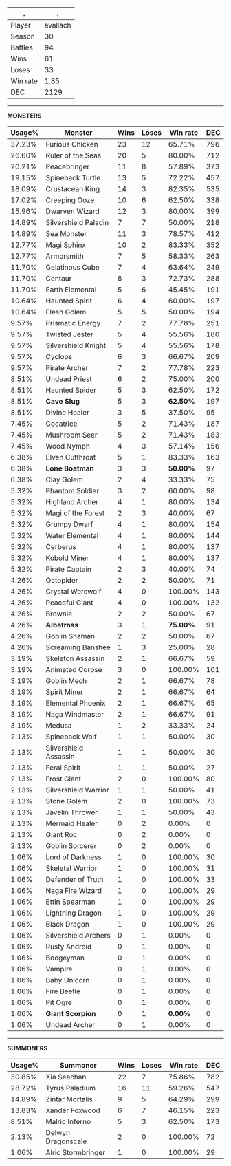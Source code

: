 .|.
|-|-
Player|avallach
Season|30
Battles|94
Wins|61
Loses|33
Win rate|1.85
DEC|2129

---
**MONSTERS**

Usage%|Monster|Wins|Loses|Win rate|DEC|
-|-|-|-|-|-|
37.23%|Furious Chicken|23|12|65.71%|796|
26.60%|Ruler of the Seas|20|5|80.00%|712|
20.21%|Peacebringer|11|8|57.89%|373|
19.15%|Spineback Turtle|13|5|72.22%|457|
18.09%|Crustacean King|14|3|82.35%|535|
17.02%|Creeping Ooze|10|6|62.50%|338|
15.96%|Dwarven Wizard|12|3|80.00%|399|
14.89%|Silvershield Paladin|7|7|50.00%|218|
14.89%|Sea Monster|11|3|78.57%|412|
12.77%|Magi Sphinx|10|2|83.33%|352|
12.77%|Armorsmith|7|5|58.33%|263|
11.70%|Gelatinous Cube|7|4|63.64%|249|
11.70%|Centaur|8|3|72.73%|288|
11.70%|Earth Elemental|5|6|45.45%|191|
10.64%|Haunted Spirit|6|4|60.00%|197|
10.64%|Flesh Golem|5|5|50.00%|194|
9.57%|Prismatic Energy|7|2|77.78%|251|
9.57%|Twisted Jester|5|4|55.56%|180|
9.57%|Silvershield Knight|5|4|55.56%|178|
9.57%|Cyclops|6|3|66.67%|209|
9.57%|Pirate Archer|7|2|77.78%|223|
8.51%|Undead Priest|6|2|75.00%|200|
8.51%|Haunted Spider|5|3|62.50%|172|
8.51%|**Cave Slug**|5|3|**62.50%**|197|
8.51%|Divine Healer|3|5|37.50%|95|
7.45%|Cocatrice|5|2|71.43%|187|
7.45%|Mushroom Seer|5|2|71.43%|183|
7.45%|Wood Nymph|4|3|57.14%|156|
6.38%|Elven Cutthroat|5|1|83.33%|163|
6.38%|**Lone Boatman**|3|3|**50.00%**|97|
6.38%|Clay Golem|2|4|33.33%|75|
5.32%|Phantom Soldier|3|2|60.00%|98|
5.32%|Highland Archer|4|1|80.00%|134|
5.32%|Magi of the Forest|2|3|40.00%|67|
5.32%|Grumpy Dwarf|4|1|80.00%|154|
5.32%|Water Elemental|4|1|80.00%|144|
5.32%|Cerberus|4|1|80.00%|137|
5.32%|Kobold Miner|4|1|80.00%|137|
5.32%|Pirate Captain|2|3|40.00%|74|
4.26%|Octopider|2|2|50.00%|71|
4.26%|Crystal Werewolf|4|0|100.00%|143|
4.26%|Peaceful Giant|4|0|100.00%|132|
4.26%|Brownie|2|2|50.00%|67|
4.26%|**Albatross**|3|1|**75.00%**|91|
4.26%|Goblin Shaman|2|2|50.00%|67|
4.26%|Screaming Banshee|1|3|25.00%|28|
3.19%|Skeleton Assassin|2|1|66.67%|59|
3.19%|Animated Corpse|3|0|100.00%|101|
3.19%|Goblin Mech|2|1|66.67%|78|
3.19%|Spirit Miner|2|1|66.67%|64|
3.19%|Elemental Phoenix|2|1|66.67%|65|
3.19%|Naga Windmaster|2|1|66.67%|91|
3.19%|Medusa|1|2|33.33%|24|
2.13%|Spineback Wolf|1|1|50.00%|30|
2.13%|Silvershield Assassin|1|1|50.00%|30|
2.13%|Feral Spirit|1|1|50.00%|27|
2.13%|Frost Giant|2|0|100.00%|80|
2.13%|Silvershield Warrior|1|1|50.00%|41|
2.13%|Stone Golem|2|0|100.00%|73|
2.13%|Javelin Thrower|1|1|50.00%|43|
2.13%|Mermaid Healer|0|2|0.00%|0|
2.13%|Giant Roc|0|2|0.00%|0|
2.13%|Goblin Sorcerer|0|2|0.00%|0|
1.06%|Lord of Darkness|1|0|100.00%|30|
1.06%|Skeletal Warrior|1|0|100.00%|31|
1.06%|Defender of Truth|1|0|100.00%|33|
1.06%|Naga Fire Wizard|1|0|100.00%|29|
1.06%|Ettin Spearman|1|0|100.00%|29|
1.06%|Lightning Dragon|1|0|100.00%|29|
1.06%|Black Dragon|1|0|100.00%|29|
1.06%|Silvershield Archers|0|1|0.00%|0|
1.06%|Rusty Android|0|1|0.00%|0|
1.06%|Boogeyman|0|1|0.00%|0|
1.06%|Vampire|0|1|0.00%|0|
1.06%|Baby Unicorn|0|1|0.00%|0|
1.06%|Fire Beetle|0|1|0.00%|0|
1.06%|Pit Ogre|0|1|0.00%|0|
1.06%|**Giant Scorpion**|0|1|**0.00%**|0|
1.06%|Undead Archer|0|1|0.00%|0|

---
**SUMMONERS**

Usage%|Summoner|Wins|Loses|Win rate|DEC|
-|-|-|-|-|-|
30.85%|Xia Seachan|22|7|75.86%|782|
28.72%|Tyrus Paladium|16|11|59.26%|547|
14.89%|Zintar Mortalis|9|5|64.29%|299|
13.83%|Xander Foxwood|6|7|46.15%|223|
8.51%|Malric Inferno|5|3|62.50%|173|
2.13%|Delwyn Dragonscale|2|0|100.00%|72|
1.06%|Alric Stormbringer|1|0|100.00%|29|
